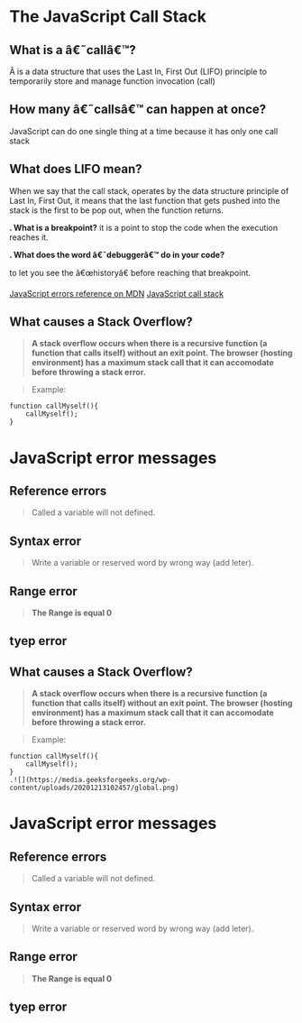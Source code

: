 # The JavaScript Call Stack 

## What is a â€˜callâ€™?

Â is a data structure that uses the Last In, First Out (LIFO) principle to temporarily store and manage function invocation (call)

## How many â€˜callsâ€™ can happen at once?

JavaScript can do one single thing at a time because it has only one call stack

## What does LIFO mean?

When we say that the call stack, operates by the data structure principle of Last In, First Out, it means that the last function that gets pushed into the stack is the first to be pop out, when the function returns.


**. What is a breakpoint?**
it is a point to stop the code when the execution reaches it.

**. What does the word â€˜debuggerâ€™ do in your code?**

to let you  see the â€œhistoryâ€ before reaching that breakpoint.

[JavaScript errors reference on MDN](https://developer.mozilla.org/en-US/docs/Web/JavaScript/Reference/Errors)
[JavaScript call stack](https://medium.com/@Zhabskyi/javascript-call-stack-8a2cfc0fdabf)

## What causes a Stack Overflow?

> **A stack overflow occurs when there is a recursive function (a function that calls itself) without an exit point. The browser (hosting environment) has a maximum stack call that it can accomodate before throwing a stack error.**

>Example:

    function callMyself(){
        callMyself();
    }


# JavaScript error messages

## Reference errors

> Called a variable will not defined.

## Syntax error

> Write a variable or reserved word by wrong way (add leter).

## Range error

> **The Range is equal 0**

## tyep error

## What causes a Stack Overflow?

> **A stack overflow occurs when there is a recursive function (a function that calls itself) without an exit point. The browser (hosting environment) has a maximum stack call that it can accomodate before throwing a stack error.**

>Example:

    function callMyself(){
        callMyself();
    }
    .![](https://media.geeksforgeeks.org/wp-content/uploads/20201213102457/global.png)


# JavaScript error messages

## Reference errors

> Called a variable will not defined.

## Syntax error

> Write a variable or reserved word by wrong way (add leter).

## Range error

> **The Range is equal 0**

## tyep error
